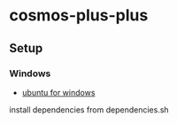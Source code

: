 # cosmos-plus-plus

## Setup
### Windows
* [ubuntu for windows](https://ubuntu.com/tutorials/install-ubuntu-on-wsl2-on-windows-10#1-overview)

install dependencies from dependencies.sh
